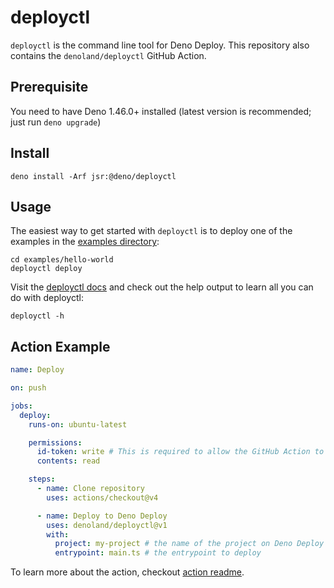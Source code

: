 # deployctl

`deployctl` is the command line tool for Deno Deploy. This repository also
contains the `denoland/deployctl` GitHub Action.

## Prerequisite

You need to have Deno 1.46.0+ installed (latest version is recommended; just run
`deno upgrade`)

## Install

```shell
deno install -Arf jsr:@deno/deployctl
```

## Usage

The easiest way to get started with `deployctl` is to deploy one of the examples
in the [examples directory](./examples):

```shell
cd examples/hello-world
deployctl deploy
```

Visit the [deployctl docs](https://docs.deno.com/deploy/manual/deployctl) and
check out the help output to learn all you can do with deployctl:

```shell
deployctl -h
```

## Action Example

```yml
name: Deploy

on: push

jobs:
  deploy:
    runs-on: ubuntu-latest

    permissions:
      id-token: write # This is required to allow the GitHub Action to authenticate with Deno Deploy.
      contents: read

    steps:
      - name: Clone repository
        uses: actions/checkout@v4

      - name: Deploy to Deno Deploy
        uses: denoland/deployctl@v1
        with:
          project: my-project # the name of the project on Deno Deploy
          entrypoint: main.ts # the entrypoint to deploy
```

To learn more about the action, checkout [action readme](./action/README.md).
